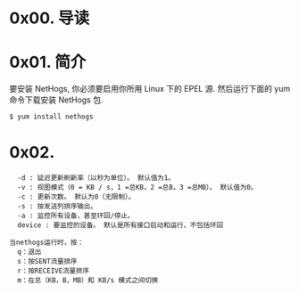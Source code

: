 # 0x00. 导读

# 0x01. 简介

要安装 NetHogs, 你必须要启用你所用 Linux 下的 EPEL 源. 然后运行下面的 yum 命令下载安装 NetHogs 包.
```bash
$ yum install nethogs
```

# 0x02.

```
  -d : 延迟更新刷新率（以秒为单位）。 默认值为1。
  -v : 视图模式（0 = KB / s，1 =总KB，2 =总B，3 =总MB）。 默认值为0。
  -c : 更新次数。 默认为0（无限制）。
  -s : 按发送列排序输出。
  -a : 监控所有设备，甚至环回/停止。
  device : 要监控的设备。 默认是所有接口启动和运行，不包括环回

当nethogs运行时，按：
  q：退出
  s：按SENT流量排序
  r：按RECEIVE流量排序
  m：在总（KB，B，MB）和 KB/s 模式之间切换
```